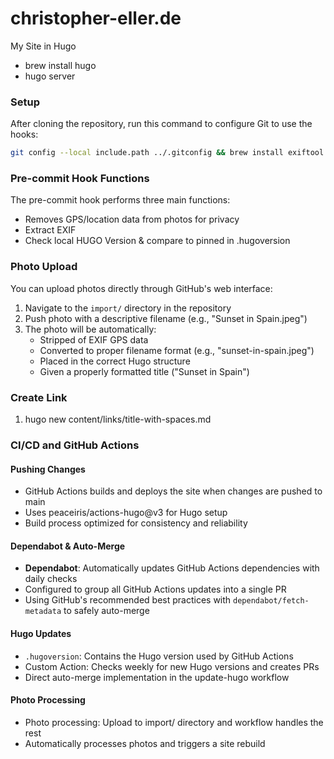 # christopher-eller.de
My Site in Hugo

- brew install hugo
- hugo server

### Setup
After cloning the repository, run this command to configure Git to use the hooks:
```bash
git config --local include.path ../.gitconfig && brew install exiftool
```

### Pre-commit Hook Functions
The pre-commit hook performs three main functions:
- Removes GPS/location data from photos for privacy
- Extract EXIF
- Check local HUGO Version & compare to pinned in .hugoversion

### Photo Upload
You can upload photos directly through GitHub's web interface:

1. Navigate to the `import/` directory in the repository
2. Push photo with a descriptive filename (e.g., "Sunset in Spain.jpeg")
3. The photo will be automatically:
   - Stripped of EXIF GPS data
   - Converted to proper filename format (e.g., "sunset-in-spain.jpeg")
   - Placed in the correct Hugo structure
   - Given a properly formatted title ("Sunset in Spain")

### Create Link
1. hugo new content/links/title-with-spaces.md

### CI/CD and GitHub Actions

#### Pushing Changes
- GitHub Actions builds and deploys the site when changes are pushed to main
- Uses peaceiris/actions-hugo@v3 for Hugo setup
- Build process optimized for consistency and reliability

#### Dependabot & Auto-Merge
- **Dependabot**: Automatically updates GitHub Actions dependencies with daily checks
- Configured to group all GitHub Actions updates into a single PR
-  Using GitHub's recommended best practices with `dependabot/fetch-metadata` to safely auto-merge


#### Hugo Updates
- `.hugoversion`: Contains the Hugo version used by GitHub Actions
- Custom Action: Checks weekly for new Hugo versions and creates PRs
- Direct auto-merge implementation in the update-hugo workflow

#### Photo Processing
- Photo processing: Upload to import/ directory and workflow handles the rest
- Automatically processes photos and triggers a site rebuild
